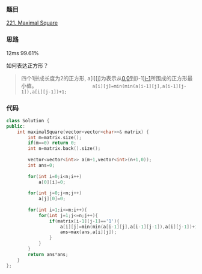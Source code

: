 ### 题目
[221. Maximal Square](https://leetcode-cn.com/problems/maximal-square/solution/)
### 思路
12ms 99.61%

如何表达正方形？
> 四个1拼成长度为2的正方形,
a[i][j]为表示从[0,0](左上角)到[i-1][j-1](右下角)所围成的正方形最小值。
```                    a[i][j]=min(min(a[i-1][j],a[i-1][j-1]),a[i][j-1])+1;```

### 代码
```c++
class Solution {
public:
    int maximalSquare(vector<vector<char>>& matrix) {
        int m=matrix.size();
        if(m==0) return 0;
        int n=matrix.back().size();
        
        vector<vector<int>> a(m+1,vector<int>(n+1,0));
        int ans=0;
        
        for(int i=0;i<n;i++)
            a[0][i]=0;
        
        for(int j=0;j<m;j++)
            a[j][0]=0;
        
        for(int i=1;i<=m;i++){
            for(int j=1;j<=n;j++){
                if(matrix[i-1][j-1]=='1'){
                    a[i][j]=min(min(a[i-1][j],a[i-1][j-1]),a[i][j-1])+1;
                    ans=max(ans,a[i][j]);
                }
            }
        }
        return ans*ans;
    }
};
```
